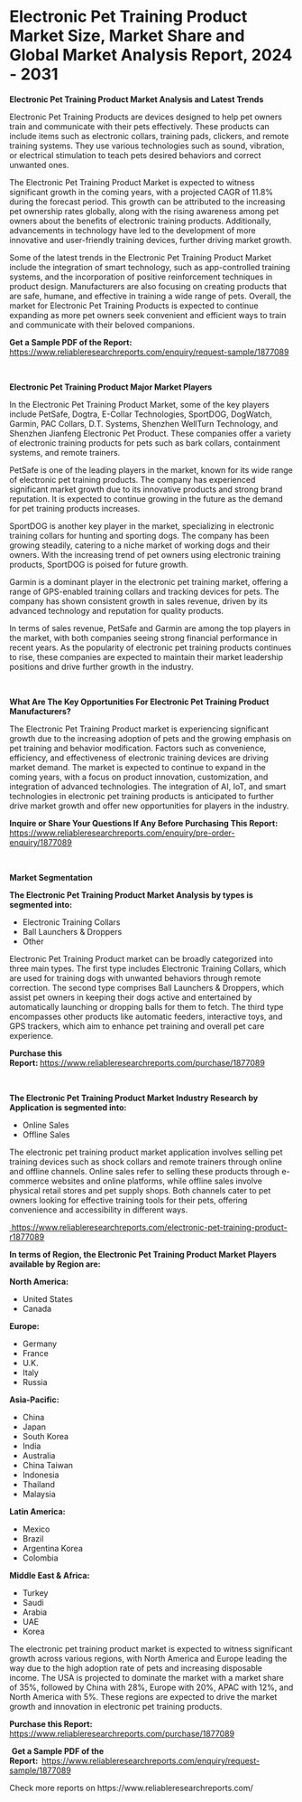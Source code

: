 <p><h1>Electronic Pet Training Product Market Size, Market Share and Global Market Analysis Report, 2024 - 2031</h1></p><p><strong>Electronic Pet Training Product Market Analysis and Latest Trends</strong></p>
<p><p>Electronic Pet Training Products are devices designed to help pet owners train and communicate with their pets effectively. These products can include items such as electronic collars, training pads, clickers, and remote training systems. They use various technologies such as sound, vibration, or electrical stimulation to teach pets desired behaviors and correct unwanted ones.</p><p>The Electronic Pet Training Product Market is expected to witness significant growth in the coming years, with a projected CAGR of 11.8% during the forecast period. This growth can be attributed to the increasing pet ownership rates globally, along with the rising awareness among pet owners about the benefits of electronic training products. Additionally, advancements in technology have led to the development of more innovative and user-friendly training devices, further driving market growth.</p><p>Some of the latest trends in the Electronic Pet Training Product Market include the integration of smart technology, such as app-controlled training systems, and the incorporation of positive reinforcement techniques in product design. Manufacturers are also focusing on creating products that are safe, humane, and effective in training a wide range of pets. Overall, the market for Electronic Pet Training Products is expected to continue expanding as more pet owners seek convenient and efficient ways to train and communicate with their beloved companions.</p></p>
<p><strong>Get a Sample PDF of the Report:&nbsp;</strong> <a href="https://www.reliableresearchreports.com/enquiry/request-sample/1877089">https://www.reliableresearchreports.com/enquiry/request-sample/1877089</a></p>
<p>&nbsp;</p>
<p><strong>Electronic Pet Training Product Major Market Players</strong></p>
<p><p>In the Electronic Pet Training Product Market, some of the key players include PetSafe, Dogtra, E-Collar Technologies, SportDOG, DogWatch, Garmin, PAC Collars, D.T. Systems, Shenzhen WellTurn Technology, and Shenzhen Jianfeng Electronic Pet Product. These companies offer a variety of electronic training products for pets such as bark collars, containment systems, and remote trainers.</p><p>PetSafe is one of the leading players in the market, known for its wide range of electronic pet training products. The company has experienced significant market growth due to its innovative products and strong brand reputation. It is expected to continue growing in the future as the demand for pet training products increases.</p><p>SportDOG is another key player in the market, specializing in electronic training collars for hunting and sporting dogs. The company has been growing steadily, catering to a niche market of working dogs and their owners. With the increasing trend of pet owners using electronic training products, SportDOG is poised for future growth.</p><p>Garmin is a dominant player in the electronic pet training market, offering a range of GPS-enabled training collars and tracking devices for pets. The company has shown consistent growth in sales revenue, driven by its advanced technology and reputation for quality products.</p><p>In terms of sales revenue, PetSafe and Garmin are among the top players in the market, with both companies seeing strong financial performance in recent years. As the popularity of electronic pet training products continues to rise, these companies are expected to maintain their market leadership positions and drive further growth in the industry.</p></p>
<p>&nbsp;</p>
<p><strong>What Are The Key Opportunities For Electronic Pet Training Product Manufacturers?</strong></p>
<p><p>The Electronic Pet Training Product market is experiencing significant growth due to the increasing adoption of pets and the growing emphasis on pet training and behavior modification. Factors such as convenience, efficiency, and effectiveness of electronic training devices are driving market demand. The market is expected to continue to expand in the coming years, with a focus on product innovation, customization, and integration of advanced technologies. The integration of AI, IoT, and smart technologies in electronic pet training products is anticipated to further drive market growth and offer new opportunities for players in the industry.</p></p>
<p><strong>Inquire or Share Your Questions If Any Before Purchasing This Report:</strong> <a href="https://www.reliableresearchreports.com/enquiry/pre-order-enquiry/1877089">https://www.reliableresearchreports.com/enquiry/pre-order-enquiry/1877089</a></p>
<p>&nbsp;</p>
<p><strong>Market Segmentation</strong></p>
<p><strong>The Electronic Pet Training Product Market Analysis by types is segmented into:</strong></p>
<p><ul><li>Electronic Training Collars</li><li>Ball Launchers & Droppers</li><li>Other</li></ul></p>
<p><p>Electronic Pet Training Product market can be broadly categorized into three main types. The first type includes Electronic Training Collars, which are used for training dogs with unwanted behaviors through remote correction. The second type comprises Ball Launchers & Droppers, which assist pet owners in keeping their dogs active and entertained by automatically launching or dropping balls for them to fetch. The third type encompasses other products like automatic feeders, interactive toys, and GPS trackers, which aim to enhance pet training and overall pet care experience.</p></p>
<p><strong>Purchase this Report:&nbsp;</strong><a href="https://www.reliableresearchreports.com/purchase/1877089">https://www.reliableresearchreports.com/purchase/1877089</a></p>
<p>&nbsp;</p>
<p><strong>The Electronic Pet Training Product Market Industry Research by Application is segmented into:</strong></p>
<p><ul><li>Online Sales</li><li>Offline Sales</li></ul></p>
<p><p>The electronic pet training product market application involves selling pet training devices such as shock collars and remote trainers through online and offline channels. Online sales refer to selling these products through e-commerce websites and online platforms, while offline sales involve physical retail stores and pet supply shops. Both channels cater to pet owners looking for effective training tools for their pets, offering convenience and accessibility in different ways.</p></p>
<p><a href="https://www.reliableresearchreports.com/electronic-pet-training-product-r1877089">&nbsp;https://www.reliableresearchreports.com/electronic-pet-training-product-r1877089</a></p>
<p><strong>In terms of Region, the Electronic Pet Training Product Market Players available by Region are:</strong></p>
<p>
    <p> <strong> North America: </strong>
        <ul>
            <li>United States</li>
            <li>Canada</li>
        </ul>
        </p> 
    <p> <strong> Europe: </strong>
        <ul>
            <li>Germany</li>
            <li>France</li>
            <li>U.K.</li>
            <li>Italy</li>
            <li>Russia</li>
        </ul>
        </p> 
    <p> <strong> Asia-Pacific: </strong>
        <ul>
            <li>China</li>
            <li>Japan</li>
            <li>South Korea</li>
            <li>India</li>
            <li>Australia</li>
            <li>China Taiwan</li>
            <li>Indonesia</li>
            <li>Thailand</li>
            <li>Malaysia</li>
        </ul>
        </p> 
    <p> <strong> Latin America: </strong>
        <ul>
            <li>Mexico</li>
            <li>Brazil</li>
            <li>Argentina Korea</li>
            <li>Colombia</li>
        </ul>
        </p> 
    <p> <strong> Middle East & Africa: </strong>
        <ul>
            <li>Turkey</li>
            <li>Saudi</li>
            <li>Arabia</li>
            <li>UAE</li>
            <li>Korea</li>
        </ul>
    </p>
    </p>
<p><p>The electronic pet training product market is expected to witness significant growth across various regions, with North America and Europe leading the way due to the high adoption rate of pets and increasing disposable income. The USA is projected to dominate the market with a market share of 35%, followed by China with 28%, Europe with 20%, APAC with 12%, and North America with 5%. These regions are expected to drive the market growth and innovation in electronic pet training products.</p></p>
<p><strong>Purchase this Report: </strong><a href="https://www.reliableresearchreports.com/purchase/1877089">https://www.reliableresearchreports.com/purchase/1877089</a></p>
<p>&nbsp;<strong>Get a Sample PDF of the Report:&nbsp;&nbsp;</strong><a href="https://www.reliableresearchreports.com/enquiry/request-sample/1877089">https://www.reliableresearchreports.com/enquiry/request-sample/1877089</a></p>
<p><strong></strong></p>
<p>Check more reports on https://www.reliableresearchreports.com/</p>